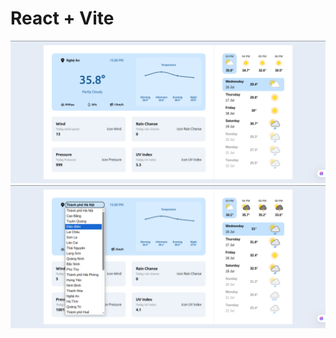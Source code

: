 # React + Vite
![demo](https://github.com/Dung-Pham/weather-webapp/blob/main/public/home-page.png?raw=true)
![demo](https://github.com/Dung-Pham/weather-webapp/blob/main/public/change-location.png?raw=true)
